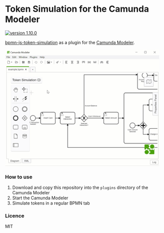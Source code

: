 # Token Simulation for the Camunda Modeler

  <a href="https://github.com/camunda/camunda-modeler"><img src="https://img.shields.io/badge/modeler-1.10.0-brightgreen.svg?style=flat-square"
         alt="version 1.10.0"></a>

[bpmn-js-token-simulation](https://github.com/bpmn-io/bpmn-js-token-simulation) as a plugin for the [Camunda Modeler](https://camunda.org/bpmn/tool/).

![Screencast](docs/screencast.gif)

### How to use

1. Download and copy this repository into the `plugins` directory of the Camunda Modeler
2. Start the Camunda Modeler
3. Simulate tokens in a regular BPMN tab

### Licence

MIT
